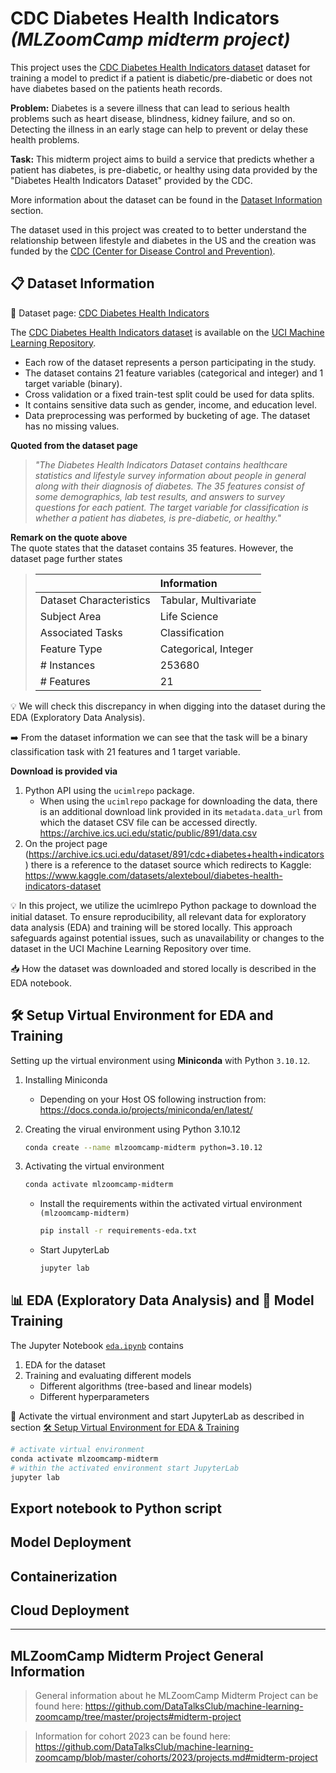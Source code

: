 
# CDC Diabetes Health Indicators<br>*(MLZoomCamp midterm project)*

This project uses the [CDC Diabetes Health Indicators dataset](https://archive.ics.uci.edu/dataset/891/cdc+diabetes+health+indicators) dataset for training a model to predict if a patient is diabetic/pre-diabetic or does not have diabetes based on the patients heath records.


**Problem:** Diabetes is a severe illness that can lead to serious health problems such as heart disease, blindness, kidney failure, and so on. Detecting the illness in an early stage can help to prevent or delay these health problems.

**Task:** This midterm project aims to build a service that predicts whether a patient has diabetes, is pre-diabetic, or healthy using data provided by the "Diabetes Health Indicators Dataset" provided by the CDC. 

More information about the dataset can be found in the [Dataset Information](#📋-dataset-information) section.

The dataset used in this project was created to to better understand the relationship between lifestyle and diabetes in the US and the creation was funded by the [CDC (Center for Disease Control and Prevention)](https://www.cdc.gov/).

## 📋 Dataset Information

🔗 Dataset page: [CDC Diabetes Health Indicators](https://archive.ics.uci.edu/dataset/891/cdc+diabetes+health+indicators)

The [CDC Diabetes Health Indicators dataset](https://archive.ics.uci.edu/dataset/891/cdc+diabetes+health+indicators) is available on the [UCI Machine Learning Repository](https://archive.ics.uci.edu/). 

- Each row of the dataset represents a person participating in the study.
- The dataset contains 21 feature variables (categorical and integer) and 1 target variable (binary).
- Cross validation or a fixed train-test split could be used for data splits. 
- It contains sensitive data such as gender, income, and education level. 
- Data preprocessing was performed by bucketing of age. The dataset has no missing values. 


**Quoted from the dataset page**<br>

> *"The Diabetes Health Indicators Dataset contains healthcare statistics and lifestyle survey information about people in general along with their diagnosis of diabetes. The 35 features consist of some demographics, lab test results, and answers to survey questions for each patient. The target variable for classification is whether a patient has diabetes, is pre-diabetic, or healthy."*

**Remark on the quote above**<br>
The quote states that the dataset contains 35 features. However, the dataset page further states

>|  | Information |
>| :--- | :--- |
>| Dataset Characteristics | Tabular, Multivariate |
>| Subject Area | Life Science |
>| Associated Tasks | Classification |
>| Feature Type | Categorical, Integer |
>| \# Instances | 253680 |
>| \# Features | 21 |

💡 We will check this discrepancy in when digging into the dataset during the EDA (Exploratory Data Analysis).

➡️ From the dataset information we can see that the task will be a binary classification task with 21 features and 1 target variable.


**Download is provided via**

1. Python API using the `ucimlrepo` package.
    - When using the `ucimlrepo` package for downloading the data, there is an additional download link provided in its `metadata.data_url` from which the dataset CSV file can be accessed directly.
    https://archive.ics.uci.edu/static/public/891/data.csv
1. On the project page (https://archive.ics.uci.edu/dataset/891/cdc+diabetes+health+indicators) there is a reference to the dataset source which redirects to Kaggle:<br>
https://www.kaggle.com/datasets/alexteboul/diabetes-health-indicators-dataset


💡 In this project, we utilize the ucimlrepo Python package to download the initial dataset. To ensure reproducibility, all relevant data for exploratory data analysis (EDA) and training will be stored locally. This approach safeguards against potential issues, such as unavailability or changes to the dataset in the UCI Machine Learning Repository over time.

📥 How the dataset was downloaded and stored locally is described in the EDA notebook.


## 🛠️ Setup Virtual Environment for EDA and Training

Setting up the virtual environment using **Miniconda** with Python `3.10.12`.
1. Installing Miniconda
    - Depending on your Host OS following instruction from:\
    https://docs.conda.io/projects/miniconda/en/latest/

1. Creating the virual environment using Python 3.10.12
    ```bash
    conda create --name mlzoomcamp-midterm python=3.10.12
    ```	
1. Activating the virtual environment
    ```bash
    conda activate mlzoomcamp-midterm
    ```
    - Install the requirements within the activated virtual environment `(mlzoomcamp-midterm)`
        ```bash
        pip install -r requirements-eda.txt
        ```
    - Start JupyterLab
        ```bash
        jupyter lab
        ```

## 📊 EDA (Exploratory Data Analysis) and 🧠 Model Training

The Jupyter Notebook [`eda.ipynb`](eda.ipynb) contains

1. EDA for the dataset
1. Training and evaluating different models
    - Different algorithms (tree-based and linear models)
    - Different hyperparameters

🐍 Activate the virtual environment and start JupyterLab as described in section [🛠️ Setup Virtual Environment for EDA & Training](#🛠️-setup-virtual-environment-for-eda-and-training)

```bash
# activate virtual environment
conda activate mlzoomcamp-midterm
# within the activated environment start JupyterLab
jupyter lab
```


## Export notebook to Python script

<!--  -->

## Model Deployment

<!-- 1. Within the activated environment `(mlzoomcamp-midterm)...$`
    - Install `pipenv` 
        ```bash
        pip install pipenv==2023.10.24
        ```

    1. Create a `Pipfile` and `Pipfile.lock` based on the provided `requirements-eda.txt`
        ```bash
        pipenv install -r requirements-eda.txt
        ```
    1. Activate the `pipenv shell` for this project
        ```bash
        pipenv shell
        ``` -->


<!-- Deploying model using e.g. Flask -->

## Containerization

## Cloud Deployment













---

## MLZoomCamp Midterm Project General Information
> General information about he MLZoomCamp Midterm Project can be found here:
https://github.com/DataTalksClub/machine-learning-zoomcamp/tree/master/projects#midterm-project

>Information for cohort 2023 can be found here:
https://github.com/DataTalksClub/machine-learning-zoomcamp/blob/master/cohorts/2023/projects.md#midterm-project